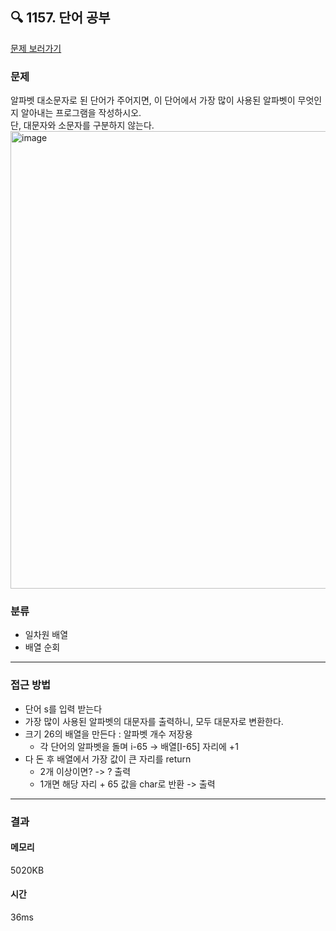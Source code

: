 ## 🔍 1157. 단어 공부
[문제 보러가기](https://www.acmicpc.net/problem/1157)
### 문제
알파벳 대소문자로 된 단어가 주어지면, 이 단어에서 가장 많이 사용된 알파벳이 무엇인지 알아내는 프로그램을 작성하시오.  
단, 대문자와 소문자를 구분하지 않는다.  
<img width="732" alt="image" src="https://github.com/user-attachments/assets/b5463375-49e3-4196-85a9-f4d93fdac31e" />


### 분류
- 일차원 배열
- 배열 순회
---
### 접근 방법
-  단어 s를 입력 받는다
- 가장 많이 사용된 알파벳의 대문자를 출력하니, 모두 대문자로 변환한다.
- 크기 26의 배열을 만든다 : 알파벳 개수 저장용
  - 각 단어의 알파벳을 돌며  i-65 -> 배열[I-65] 자리에 +1
- 다 돈 후 배열에서 가장 값이 큰 자리를 return
  - 2개 이상이면? -> ? 출력
  - 1개면 해당 자리 + 65 값을 char로 반환 -> 출력
---
### 결과
#### 메모리
5020KB
#### 시간
36ms
